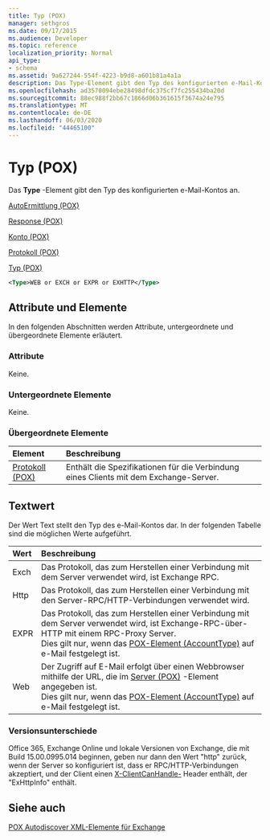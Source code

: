 ```yaml
---
title: Typ (POX)
manager: sethgros
ms.date: 09/17/2015
ms.audience: Developer
ms.topic: reference
localization_priority: Normal
api_type:
- schema
ms.assetid: 9a627244-554f-4223-b9d8-a601b81a4a1a
description: Das Type-Element gibt den Typ des konfigurierten e-Mail-Kontos an.
ms.openlocfilehash: ad3570094ebe28498dfdc375cf7fc255434ba20d
ms.sourcegitcommit: 88ec988f2bb67c1866d06b361615f3674a24e795
ms.translationtype: MT
ms.contentlocale: de-DE
ms.lasthandoff: 06/03/2020
ms.locfileid: "44465100"
---
```

# <a name="type-pox"></a>Typ (POX)

Das **Type** -Element gibt den Typ des konfigurierten e-Mail-Kontos an. 
  
[AutoErmittlung (POX)](autodiscover-pox.md)
  
[Response (POX)](response-pox.md)
  
[Konto (POX)](account-pox.md)
  
[Protokoll (POX)](protocol-pox.md)
  
[Typ (POX)](type-pox.md)
  
```XML
<Type>WEB or EXCH or EXPR or EXHTTP</Type>
```

## <a name="attributes-and-elements"></a>Attribute und Elemente

In den folgenden Abschnitten werden Attribute, untergeordnete und übergeordnete Elemente erläutert.
  
### <a name="attributes"></a>Attribute

Keine.
  
### <a name="child-elements"></a>Untergeordnete Elemente

Keine.
  
### <a name="parent-elements"></a>Übergeordnete Elemente

|**Element**|**Beschreibung**|
|:-----|:-----|
|[Protokoll (POX)](protocol-pox.md) <br/> |Enthält die Spezifikationen für die Verbindung eines Clients mit dem Exchange-Server.  <br/> |
   
## <a name="text-value"></a>Textwert

Der Wert Text stellt den Typ des e-Mail-Kontos dar. In der folgenden Tabelle sind die möglichen Werte aufgeführt.
  
|**Wert**|**Beschreibung**|
|:-----|:-----|
|Exch  <br/> |Das Protokoll, das zum Herstellen einer Verbindung mit dem Server verwendet wird, ist Exchange RPC.  <br/> |
|Http  <br/> |Das Protokoll, das zum Herstellen einer Verbindung mit den Server-RPC/HTTP-Verbindungen verwendet wird.  <br/> |
|EXPR  <br/> |Das Protokoll, das zum Herstellen einer Verbindung mit dem Server verwendet wird, ist Exchange-RPC-über-HTTP mit einem RPC-Proxy Server.  <br/> Dies gilt nur, wenn das [POX-Element (AccountType)](accounttype-pox.md) auf e-Mail festgelegt ist.  <br/> |
|Web  <br/> |Der Zugriff auf E-Mail erfolgt über einen Webbrowser mithilfe der URL, die im [Server (POX)](server-pox.md) -Element angegeben ist.  <br/> Dies gilt nur, wenn das [POX-Element (AccountType)](accounttype-pox.md) auf e-Mail festgelegt ist.  <br/> |
   
### <a name="version-differences"></a>Versionsunterschiede

Office 365, Exchange Online und lokale Versionen von Exchange, die mit Build 15.00.0995.014 beginnen, geben nur dann den Wert "http" zurück, wenn der Server so konfiguriert ist, dass er RPC/HTTP-Verbindungen akzeptiert, und der Client einen [X-ClientCanHandle-](pox-autodiscover-request-for-exchange.md) Header enthält, der "ExHttpInfo" enthält. 
  
## <a name="see-also"></a>Siehe auch



[POX Autodiscover XML-Elemente für Exchange](pox-autodiscover-xml-elements-for-exchange.md)

